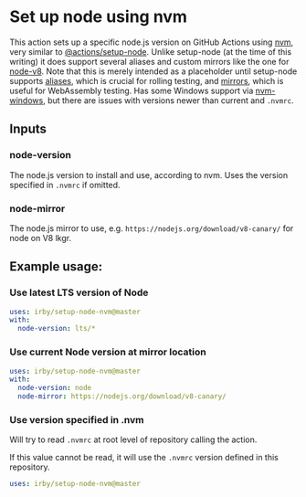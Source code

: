# Set up node using nvm

This action sets up a specific node.js version on GitHub Actions using [nvm](https://github.com/nvm-sh/nvm), very similar to [@actions/setup-node](https://github.com/actions/setup-node). Unlike setup-node (at the time of this writing) it does support several aliases and custom mirrors like the one for [node-v8](https://github.com/nodejs/node-v8). Note that this is merely intended as a placeholder until setup-node supports [aliases](https://github.com/actions/setup-node/issues/26), which is crucial for rolling testing, and [mirrors](https://github.com/actions/setup-node/issues/65), which is useful for WebAssembly testing. Has some Windows support via [nvm-windows](https://github.com/coreybutler/nvm-windows), but there are issues with versions newer than current and `.nvmrc`.

## Inputs

### node-version

The node.js version to install and use, according to nvm. Uses the version specified in `.nvmrc` if omitted.

### node-mirror

The node.js mirror to use, e.g. `https://nodejs.org/download/v8-canary/` for node on V8 lkgr.

## Example usage:

### Use latest LTS version of Node

```yaml
uses: irby/setup-node-nvm@master
with:
  node-version: lts/*
```

### Use current Node version at mirror location

```yaml
uses: irby/setup-node-nvm@master
with:
  node-version: node
  node-mirror: https://nodejs.org/download/v8-canary/
```

### Use version specified in .nvm
Will try to read `.nvmrc` at root level of repository calling the action. 

If this value cannot be read, it will use the `.nvmrc` version defined in this repository.

```yaml
uses: irby/setup-node-nvm@master
```

